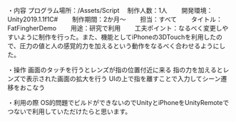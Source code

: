 ・内容
プログラム場所：/Assets/Script　
制作人数：1人　　
開発環境：Unity2019.1.1f1C#　　
制作期間：2か月～　　
担当：すべて　　
タイトル：FatFingherDemo　　
用途：研究で利用　　
工夫ポイント：なるべく変更しやすいように制作を行った。また、機能としてiPhoneの3DTouchを利用したので、圧力の値と人の感覚的力を加えるという動作をなるべく合わせるようにした。　　

・操作
画面のタッチを行うとレンズが指の位置付近に来る
指の力を加えるとレンズで表示された画面の拡大を行う
UIの上で指を離すことで入力してシーン遷移をおこなう

・利用の際
OS的問題でビルドができないのでUnityとiPhoneをUnityRemoteでつないで利用していただけたらと思います。
